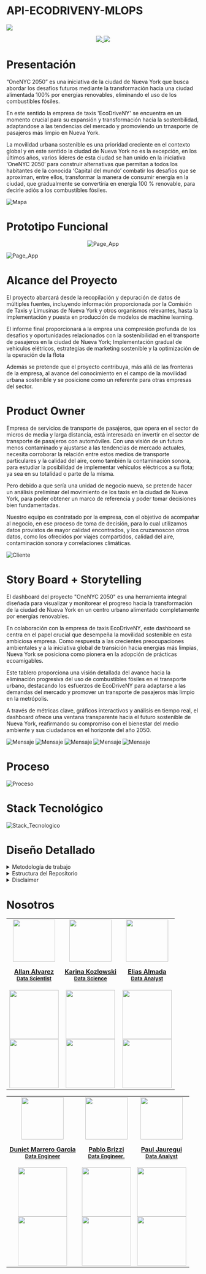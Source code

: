 # API-ECODRIVENY-MLOPS
![](https://raw.githubusercontent.com/Data-Synergy/EcoDriverNY/main/img/banner.png)

<div>
    <div align='center'>
    <a href="https://app.powerbi.com/view?r=eyJrIjoiZTBhYTE5YTUtY2JkMC00MGUwLWIyYzAtOGMyZDc0N2VkNjQ3IiwidCI6ImRmODY3OWNkLWE4MGUtNDVkOC05OWFjLWM4M2VkN2ZmOTVhMCJ9" target="_blank" target="_blank">
          <img  src="img/h.png"/>
       </a>
   <a href="https://youtu.be/P6u2y_XmpLY">
          <img  src="img/p.png"/>
      </a>
      </div>
</div>


# Presentación

“OneNYC 2050” es una iniciativa de la ciudad de Nueva York que busca abordar los desafíos futuros mediante la transformación hacia una ciudad alimentada 100% por energías renovables, eliminando el uso de los combustibles fósiles.

En este sentido la empresa de taxis 'EcoDriveNY' se encuentra en un momento crucial para su expansión y transformación hacia la sostenbilidad, adaptandose a las tendencias del mercado y promoviendo un trnasporte de pasajeros más limpio en Nueva York.

La movilidad urbana sostenible es una prioridad creciente en el contexto global y en este sentido la ciudad de Nueva York no es la excepción, en los últimos años, varios líderes de esta ciudad se han unido en la iniciativa ‘OneNYC 2050′ para construir alternativas que permitan a todos los habitantes de la conocida ‘Capital del mundo’ combatir los desafíos que se aproximan, entre ellos, transformar la manera de consumir energía en la ciudad, que gradualmente se convertiría en energía 100 % renovable, para decirle adiós a los combustibles fósiles.

![Mapa](https://github.com/Data-Synergy/EcoDriverNY/blob/main/img/Mapa.png)

# Prototipo Funcional
<p align="center">
  <img src="https://github.com/Data-Synergy/EcoDriverNY/blob/main/img/analisis-web-final.png" alt="Page_App">
</p>

![Page_App](https://github.com/Data-Synergy/EcoDriverNY/blob/main/img/Producto.jpg)


# Alcance del Proyecto

El proyecto abarcará desde la recopilación y depuración de datos de múltiples fuentes, incluyendo información proporcionada por la Comisión de Taxis y Limusinas de Nueva York y otros organismos relevantes, hasta la implementación y puesta en producción de modelos de machine learning. 

El informe final proporcionará a la emprea una compresión profunda de los desafios y oportunidades relacionados con la sostenibilidad en el transporte de pasajeros en la ciudad de Nueva York; Implementación gradual de vehiculos elétricos, estrategias de marketing sostenible y la optimización de la operación de la flota

Además se pretende que el proyecto contribuya, más allá de las fronteras de la empresa, al avance del conocimiento en el campo de la movilidad urbana sostenible y se posicione como un referente para otras empresas del sector.


# Product Owner

​Empresa de servicios de transporte de pasajeros, que opera en el sector de micros de media y larga distancia, está interesada en invertir en el sector de transporte de pasajeros con automóviles. Con una visión de un futuro menos contaminado y ajustarse a las tendencias de mercado actuales, necesita corroborar la relación entre estos medios de transporte particulares y la calidad del aire, como también la contaminación sonora, para estudiar la posibilidad de implementar vehículos eléctricos a su flota; ya sea en su totalidad o parte de la misma.

​Pero debido a que sería una unidad de negocio nueva, se pretende hacer un análisis preliminar del movimiento de los taxis en la ciudad de Nueva York, para poder obtener un marco de referencia y poder tomar decisiones bien fundamentadas.

Nuestro equipo es contratado por la empresa, con el objetivo de acompañar al negocio, en ese proceso de toma de decisión, para lo cual utilizamos datos provistos de mayor calidad encontrados, y los cruzamoscon otros datos, como los ofrecidos por viajes compartidos, calidad del aire, contaminación sonora y correlaciones climáticas.

![Cliente](https://github.com/Data-Synergy/EcoDriverNY/blob/main/img/Cliente.jpg)

# Story Board  + Storytelling


El dashboard del proyecto "OneNYC 2050" es una herramienta integral diseñada para visualizar y monitorear el progreso hacia la transformación de la ciudad de Nueva York en un centro urbano alimentado completamente por energías renovables.

En colaboración con la empresa de taxis EcoDriveNY, este dashboard se centra en el papel crucial que desempeña la movilidad sostenible en esta ambiciosa empresa. Como respuesta a las crecientes preocupaciones ambientales y a la iniciativa global de transición hacia energías más limpias, Nueva York se posiciona como pionera en la adopción de prácticas ecoamigables. 

Este tablero proporciona una visión detallada del avance hacia la eliminación progresiva del uso de combustibles fósiles en el transporte urbano, destacando los esfuerzos de EcoDriveNY para adaptarse a las demandas del mercado y promover un transporte de pasajeros más limpio en la metrópolis.

A través de métricas clave, gráficos interactivos y análisis en tiempo real, el dashboard ofrece una ventana transparente hacia el futuro sostenible de Nueva York, reafirmando su compromiso con el bienestar del medio ambiente y sus ciudadanos en el horizonte del año 2050.

![Mensaje](https://github.com/Data-Synergy/EcoDriverNY/blob/main/img/1.jpg)
![Mensaje](https://github.com/Data-Synergy/EcoDriverNY/blob/main/img/2.jpg)
![Mensaje](https://github.com/Data-Synergy/EcoDriverNY/blob/main/img/3.jpg)
![Mensaje](https://github.com/Data-Synergy/EcoDriverNY/blob/main/img/4.jpg)
![Mensaje](https://github.com/Data-Synergy/EcoDriverNY/blob/main/img/Conclusion.png)


# Proceso

 ![Proceso](https://github.com/Data-Synergy/EcoDriverNY/blob/main/img/Tareasc.jpg)

# Stack Tecnológico

 ![Stack_Tecnologico](https://github.com/Data-Synergy/EcoDriverNY/blob/main/img/arquitectura2.jpg)



# Diseño Detallado

<details>
  <summary style="cursor: s-resize; user-select: none; position: relative;"> Metodología de trabajo </summary>

  <p>
      
![Metodologia Scrum](https://github.com/Data-Synergy/EcoDriverNY/blob/main/img/Metodologia%20de%20Trabajo.gif)      
![Sprint N°1](https://github.com/Data-Synergy/EcoDriverNY/blob/main/img/1.png)

![Sprint N°1](https://github.com/Data-Synergy/EcoDriverNY/blob/main/img/Sprint1.jpg)

![Sprint N°2](https://github.com/Data-Synergy/EcoDriverNY/blob/main/img/sprint2.png)

![Sprint N°2](https://github.com/Data-Synergy/EcoDriverNY/blob/main/img/Sprint2.jpg)

![Sprint N°3](https://github.com/Data-Synergy/EcoDriverNY/blob/main/img/sprint%203.png)

      
  </p>
</details>

<details>
  <summary style="cursor: s-resize; user-select: none; position: relative;"> Estructura del Repositorio </summary>

  <p>
      
[1.Dashboard]() 

[2.Notebooks]() 

[3.github/workflows]() 

[4.Docs]()

[5.Assets]()
 

  </p>
</details>


<details>
  <summary style="cursor: s-resize; user-select: none; position: relative;"> Disclaimer </summary>

  <p>
 
De parte del equipo de Henry se quiere aclarar y remarcar que los fines de los proyectos propuestos son exclusivamente pedagógicos, con el objetivo de realizar proyectos que simulen un entorno laboral, en el cual se trabajen diversas temáticas ajustadas a la realidad. No reflejan necesariamente la filosofía y valores de la organización. Además, Henry no alienta ni tampoco recomienda a los alumnos y/o cualquier persona leyendo los repositorios (y entregas de proyectos) que tomen acciones en base a los datos que pudieran o no haber recabado. Toda la información expuesta y resultados obtenidos en los proyectos, nunca deben ser tomados en cuenta para la toma real de decisiones (especialmente en la temática de finanzas, salud, política, etc.).

 

  </p>
</details>








# Nosotros

<table align='center'>
  <tr>
    <td align='center'>
      <div >
        <a href="https://github.com/Karrion1987" target="_blank" rel="author">
          <img width="110" src="https://raw.githubusercontent.com/Data-Synergy/EcoDriverNY/main/img/Group%2033.png"/>
        </a>
        <a href="https://github.com/Karrion1987" target="_blank" rel="author">
          <h4 style="margin-top: 1rem;">Allan Alvarez</br><small>Data Scientist</small></h4>
        </a>
        <div style='display: flex; flex-direction: column'>
        <a href="https://github.com/Karrion1987" target="_blank">
          <img style='width:8rem' src="https://img.shields.io/static/v1?style=for-the-badge&message=GitHub&color=172B4D&logo=GitHub&logoColor=FFFFFF&label="/>
        </a>
        <a href="https://www.linkedin.com/in/allan-alvarez-gonzalez-6783a2256/" target="_blank">
          <img style='width:8rem' src="https://img.shields.io/badge/linkedin%20-%230077B5.svg?&style=for-the-badge&logo=linkedin&logoColor=white"/>
        </a>
        </div>
      </div>
    </td>
    <td align='center'>
      <div >
        <a href="https://github.com/karinakozlowski" target="_blank" rel="author">
          <img width="110" src="https://raw.githubusercontent.com/Data-Synergy/EcoDriverNY/main/img/Group%2037.png"/>
        </a>
        <a href="https://github.com/karinakozlowski" target="_blank" rel="author">
          <h4 style="margin-top: 1rem;">Karina Kozlowski</br><small>Data Science</small></h4>
        </a>
        <div style='display: flex; flex-direction: column'>
        <a href="https://github.com/karinakozlowski" target="_blank">
          <img style='width:8rem' src="https://img.shields.io/static/v1?style=for-the-badge&message=GitHub&color=172B4D&logo=GitHub&logoColor=FFFFFF&label="/>
        </a>
        <a href="https://www.linkedin.com/in/karina-kozlowski-625535217/" target="_blank">
          <img style='width:8rem' src="https://img.shields.io/badge/linkedin%20-%230077B5.svg?&style=for-the-badge&logo=linkedin&logoColor=white"/>
        </a>
        </div>
      </div>
    </td>
    <td align='center'>
      <div >
        <a href="https://github.com/EliasIchi" target="_blank" rel="author">
          <img width="110" src="https://github.com/Data-Synergy/EcoDriverNY/blob/main/img/Group%2036.png"/>
        </a>
        <a href="https://github.com/EliasIchi" target="_blank" rel="author">
          <h4 style="margin-top: 1rem;">Elias Almada</br><small>Data Analyst</small></h4>
        </a>
        <div style='display: flex; flex-direction: column'>
        <a href="https://github.com/EliasIchi" target="_blank">
          <img style='width:8rem' src="https://img.shields.io/static/v1?style=for-the-badge&message=GitHub&color=172B4D&logo=GitHub&logoColor=FFFFFF&label="/>
        </a>
        <a href="https://www.linkedin.com/in/elias-almada-795a54158/" target="_blank">
          <img style='width:8rem' src="https://img.shields.io/badge/linkedin%20-%230077B5.svg?&style=for-the-badge&logo=linkedin&logoColor=white"/>
        </a>
        </div>
      </div>
    </td>
  </tr>
  </table>
  <table align='center'>
<tr>
<td align='center'>
      <div >
        <a href="https://github.com/dunietmg" target="_blank" rel="author">
          <img width="110" src="https://raw.githubusercontent.com/Data-Synergy/EcoDriverNY/main/img/Group%2038.png"/>
        </a>
        <a href="https://github.com/dunietmg" target="_blank" rel="author">
          <h4 style="margin-top: 1rem;">Duniet Marrero Garcia</br><small> Data Engineer</small></h4>
        </a>
        <div style='display: flex; flex-direction: column'>
        <a href="https://github.com/dunietmg" target="_blank">
          <img style='width:8rem' src="https://img.shields.io/static/v1?style=for-the-badge&message=GitHub&color=172B4D&logo=GitHub&logoColor=FFFFFF&label="/>
        </a>
        <a href="https://www.linkedin.com/in/duniet-marrero-garcia/" target="_blank">
          <img style='width:8rem' src="https://img.shields.io/badge/linkedin%20-%230077B5.svg?&style=for-the-badge&logo=linkedin&logoColor=white"/>
        </a>
        </div>
      </div>
    </td>
<td align='center'>
      <div >
        <a href="https://github.com/paulusbrizzi" target="_blank" rel="author">
          <img width="110" src="https://github.com/Data-Synergy/EcoDriverNY/blob/main/img/Group%2034.png"/>
        </a>
        <a href="https://github.com/paulusbrizzi" target="_blank" rel="author">
          <h4 style="margin-top: 1rem;">Pablo Brizzi</br><small>Data Engineer.</small></h4>
        </a>
        <div style='display: flex; flex-direction: column'>
        <a href="https://github.com/paulusbrizzi" target="_blank">
          <img style='width:8rem' src="https://img.shields.io/static/v1?style=for-the-badge&message=GitHub&color=172B4D&logo=GitHub&logoColor=FFFFFF&label="/>
        </a>
        <a href="https://www.linkedin.com/in/pablojbrizzi/" target="_blank">
          <img style='width:8rem' src="https://img.shields.io/badge/linkedin%20-%230077B5.svg?&style=for-the-badge&logo=linkedin&logoColor=white"/>
        </a>
        </div>
      </div>

  <td align='center'>
      <div >
        <a href="https://github.com/TRAZE42" target="_blank" rel="author">
          <img width="110" src="https://github.com/Data-Synergy/EcoDriverNY/blob/main/img/Group%2035.png"/>
        </a>
        <a href="https://github.com/TRAZE42" target="_blank" rel="author">
          <h4 style="margin-top: 1rem;">Paul Jauregui</br><small>Data Analyst</small></h4>
        </a>
        <div style='display: flex; flex-direction: column'>
        <a href="https://github.com/TRAZE42" target="_blank">
          <img style='width:8rem' src="https://img.shields.io/static/v1?style=for-the-badge&message=GitHub&color=172B4D&logo=GitHub&logoColor=FFFFFF&label="/>
        </a>
        <a href="https://www.linkedin.com/in/paul-andr%C3%A9-/" target="_blank">
          <img style='width:8rem' src="https://img.shields.io/badge/linkedin%20-%230077B5.svg?&style=for-the-badge&logo=linkedin&logoColor=white"/>
        </a>
        </div>
      </div>
    </td>
  


  





  
